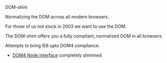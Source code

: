 DOM-shim

Normalizing the DOM across all modern browsers.

For those of us not stuck in 2003 we want to use the DOM. 

The DOM-shim offers you a fully compliant, normalized DOM in all browsers

Attempts to bring IE8 upto DOM4 compliance.

 - [DOM4 Node interface][1] completely shimmed

  [1]: http://www.w3.org/TR/2011/WD-dom-20110915/#interface-node